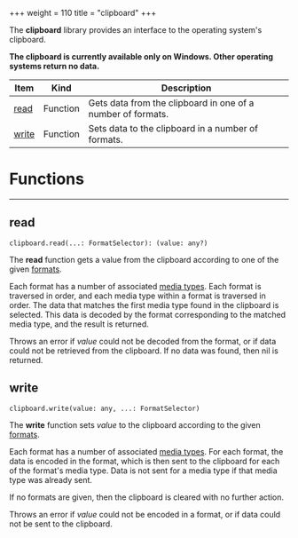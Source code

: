 +++
weight = 110
title = "clipboard"
+++

The **clipboard** library provides an interface to the operating system's
clipboard.

**The clipboard is currently available only on Windows. Other operating**
**systems return no data.**

| Item | Kind | Description |
| --- | --- | --- |
| [read](#read) | Function | Gets data from the clipboard in one of a number of formats. |
| [write](#write) | Function | Sets data to the clipboard in a number of formats. |

# Functions

----

## read

 `clipboard.read(...: FormatSelector): (value: any?)`

The **read** function gets a value from the clipboard according to one of
the given [formats](frag:formats).

Each format has a number of associated [media types](https://en.wikipedia.org/wiki/Media_type). Each format is
traversed in order, and each media type within a format is traversed in order.
The data that matches the first media type found in the clipboard is selected.
This data is decoded by the format corresponding to the matched media type, and
the result is returned.

Throws an error if *value* could not be decoded from the format, or if
data could not be retrieved from the clipboard. If no data was found, then nil
is returned.

## write

 `clipboard.write(value: any, ...: FormatSelector)`

The **write** function sets *value* to the clipboard according to the
given [formats](frag:formats).

Each format has a number of associated [media types](https://en.wikipedia.org/wiki/Media_type). For each
format, the data is encoded in the format, which is then sent to the clipboard
for each of the format's media type. Data is not sent for a media type if that
media type was already sent.

If no formats are given, then the clipboard is cleared with no further
action.

Throws an error if *value* could not be encoded in a format, or if data
could not be sent to the clipboard.